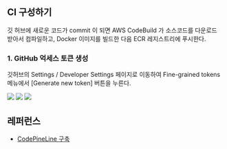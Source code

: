 ## CI 구성하기 ##

깃 허브에 새로운 코드가 commit 이 되면 AWS CodeBuild 가 소스코드를 다운로드 받아서 컴파일하고,
Docker 이미지를 빌드한 다음 ECR 레지스트리에 푸시한다. 

### 1. GitHub 억세스 토큰 생성 ###

깃허브의 Settings / Developer Settings 페이지로 이동하여 Fine-grained tokens 메뉴에서 [Generate new token] 버튼을 누른다.

![](https://github.com/gnosia93/eks-on-aws/blob/main/images/github-token-1.png)
![](https://github.com/gnosia93/eks-on-aws/blob/main/images/github-token-2.png)
![](https://github.com/gnosia93/eks-on-aws/blob/main/images/github-token-3.png)


## 레퍼런스 ##

* [CodePineLine 구축](https://potato-yong.tistory.com/130)
